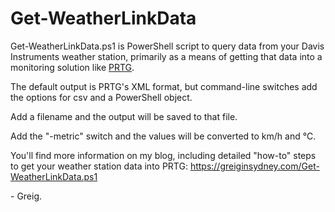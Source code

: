 # Get-WeatherLinkData


Get-WeatherLinkData.ps1 is PowerShell script to query data from your Davis Instruments weather station, primarily as a means of getting that data into a monitoring solution like [PRTG](https://www.paessler.com/prtg).

The default output is PRTG's XML format, but command-line switches add the options for csv and a PowerShell object.

Add a filename and the output will be saved to that file.

Add the "-metric" switch and the values will be converted to km/h and &#8451;.

You'll find more information on my blog, including detailed "how-to" steps to get your weather station data into PRTG:
https://greiginsydney.com/Get-WeatherLinkData.ps1

\- Greig.
